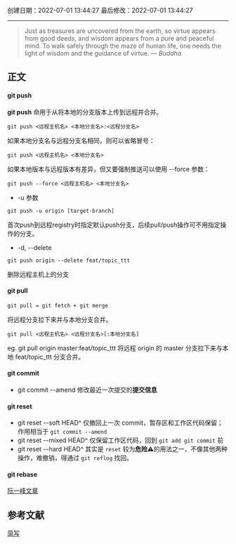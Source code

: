 
创建日期：2022-07-01 13:44:27
最后修改：2022-07-01 13:44:27
- - -
> Just as treasures are uncovered from the earth, so virtue appears from good deeds, and wisdom appears from a pure and peaceful mind. To walk safely through the maze of human life, one needs the light of wisdom and the guidance of virtue.
> — <cite>Buddha</cite>

## 正文
#### git push
**git push** 命用于从将本地的分支版本上传到远程并合并。
```
git push <远程主机名> <本地分支名>:<远程分支名>
```
如果本地分支名与远程分支名相同，则可以省略冒号：
```
git push <远程主机名> <本地分支名>
```
如果本地版本与远程版本有差异，但又要强制推送可以使用 --force 参数：
```
git push --force <远程主机名> <本地分支名>
```
- -u 参数
```
git push -u origin [target-branch]
```
首次push到远程registry时指定默认push分支，后续pull/push操作可不用指定操作的分支。
- -d, --delete
```
git push origin --delete feat/topic_ttt
```
删除远程主机上的分支

#### git pull
	git pull = git fetch + git merge

将远程分支拉下来并与本地分支合并。
```
git pull <远程主机名> <远程分支名>[:本地分支名]
```
eg. git pull origin master:feat/topic_ttt
将远程 origin 的 master 分支拉下来与本地 feat/topic_ttt 分支合并。

#### git commit
- git commit --amend 修改最近一次提交的**提交信息**
#### git reset
- git reset --soft HEAD^ 仅撤回上一次 commit，暂存区和工作区代码保留；作用相当于 `git commit --amend`
- git reset --mixed HEAD^ 仅保留工作区代码，回到 `git add git commit` 前
- git reset --hard HEAD^ 其实是 `reset` 较为**危险⚠️**的用法之一，不像其他两种操作，难撤销，得通过 `git reflog` 找回。
#### git rebase
[阮一峰文章](https://www.ruanyifeng.com/blog/2015/08/git-use-process.html)

## 参考文献
[简写](https://www.jianshu.com/p/660557b405dd)
